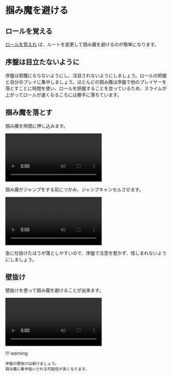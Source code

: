 # 掴み魔を避ける

## ロールを覚える

[ロールを覚えれ](./learning-the-rolls.md) ば、ルートを変更して掴み魔を避けるのが簡単になります。

## 序盤は目立たないように

序盤は邪魔にならないようにし、注目されないようにしましょう。ロールの把握と自分のプレイに集中しましょう。ほとんどの掴み魔は序盤で他のプレイヤーを落とすことに時間を使い、ロールを把握することを怠っているため、スライムが上がってロールが速くなるころには勝手に落ちています。

## 掴み魔を落とす

掴み魔を隙間に押し込みます。

<video controls>
  <source src="/images/getting-started/avoiding-griefers/pushing-a-griefer.mp4" type="video/mp4">
</video>

掴み魔がジャンプをする前につかみ、ジャンプキャンセルさせます。

<video controls>
  <source src="/images/getting-started/avoiding-griefers/pantsing-a-griefer.mp4" type="video/mp4">
</video>

急に仕掛けたほうが落としやすいので、序盤で注意を惹かず、怪しまれないようにしましょう。

## 壁抜け

壁抜けを使って掴み魔を避けることが出来ます。

<video controls>
  <source src="/images/getting-started/avoiding-griefers/one-rolling-to-avoid-a-griefer.mp4" type="video/mp4">
</video>

!!! warning

    序盤の壁抜けは避けましょう。
    掴み魔に集中狙いされる可能性が高くなります。

<!--
IGNORE THIS FOR TRANSLATIONS:

## Other TODOs

Still need clips/examples of these strategies:

* Jump early to cancel grabs
* Switching to the opposite roll
    * Example: <https://www.youtube.com/watch?v=ijl9Lo8jsDw> (need better example?)
* Drawing them out to the edge
* Avoid jumping when griefers nearby
* Bunny hop on roll off to avoid griefers similar to jump showdown
* Stay out of the way and don't draw attention to yourself at the start when dealing with griefers
-->
